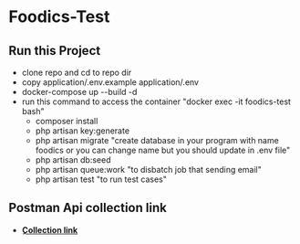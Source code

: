 # Foodics-Test

## Run this Project

- clone repo and cd to repo dir
- copy application/.env.example application/.env
- docker-compose up --build -d
- run this command to access the container "docker exec -it foodics-test bash"
  - composer install
  - php artisan key:generate
  - php artisan migrate      "create database in your program with name foodics or you can change name but you should update in .env file"
  - php artisan db:seed
  - php artisan queue:work "to disbatch job that sending email"
  - php artisan test "to run test cases"


## Postman Api collection link 

- **[ِCollection link ](https://www.postman.com/she3bo/workspace/foodics/collection/7931402-edd7fa8d-ba31-4516-af63-9ca4a8e2d4ae?action=share&creator=7931402)**
